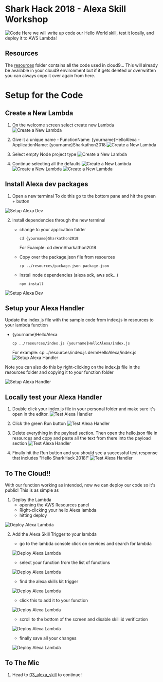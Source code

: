 # Shark Hack 2018 - Alexa Skill Workshop
![Code](../images/SharkHack%202018%20Alexa%20Workshop%20Banner%20-%20Code.png)
Here we will write up code our Hello World skill, test it locally, and deploy it to AWS Lambda!

## Resources
The [resources](../resources) folder contains all the code used in cloud9... This will already be available in your cloud9
environment but if it gets deleted or overwritten you can always copy it over again from here.

# Setup for the Code
## Create a New Lambda
1. On the welcome screen select create new Lambda
![Create a New Lambda](../images/Cloud9_Step1.png)

2. Give it a unique name
        - FunctionName: {yourname}HelloAlexa
        - ApplicationName: {yourname}Sharkathon2018
![Create a New Lambda](../images/Cloud9_Step2.png)

3. Select empty Node project type
![Create a New Lambda](../images/Cloud9_Step3.png)

4. Continue selecting all the defaults
![Create a New Lambda](../images/Cloud9_Step4a.png)
![Create a New Lambda](../images/Cloud9_Step4b.png)
![Create a New Lambda](../images/Cloud9_Step4c.png)

## Install Alexa dev packages
1. Open a new terminal
To do this go to the bottom pane and hit the green + button

![Setup Alexa Dev](../images/Cloud9_Step5.png)

2. Install dependencies through the new terminal
    * change to your application folder

        ```
        cd {yourname}Sharkathon2018
        ```

        For Example: cd dermSharkathon2018
    * Copy over the package.json file from resources

        ```
        cp ../resources/package.json package.json
        ```
    * Install node dependencies (alexa sdk, aws sdk...)
    
        ```
        npm install
        ```
![Setup Alexa Dev](../images/Cloud9_Step6.png)

## Setup your Alexa Handler
Update the index.js file with the sample code from index.js in 
resources to your lambda function
* {yourname}HelloAlexa

    ```
    cp ../resources/index.js {yourname}HelloAlexa/index.js
    ```
    For example: cp ../resources/index.js dermHelloAlexa/index.js
![Setup Alexa Handler](../images/Cloud9_Step7a.png)

Note you can also do this by right-clicking on the index.js file in the
resources folder and copying it to your function folder

![Setup Alexa Handler](../images/Cloud9_Step7b.png)

## Locally test your Alexa Handler
1. Double click your index.js file in your personal folder and make sure it's 
open in the editor.
![Test Alexa Handler](../images/Cloud9_Step8a.png)

2. Click the green Run button
![Test Alexa Handler](../images/Cloud9_Step8b.png)

3. Delete everything in the payload section. Then open the hello.json file
in resources and copy and paste all the text from there into the payload 
section
![Test Alexa Handler](../images/Cloud9_Step8c.png)

4. Finally hit the Run button and you should see a successful
test response that includes "Hello SharkHack 2018!"
![Test Alexa Handler](../images/Cloud9_Step8d.png)

## To The Cloud!!
With our function working as intended, now we can deploy our code so it's public!
This is as simple as 

1. Deploy the Lambda
    * opening the AWS Resources panel
    * Right-clicking your hello Alexa lambda
    * hitting deploy
    
![Deploy Alexa Lambda](../images/Cloud9_Step9.png)

2. Add the Alexa Skill Trigger to your lambda
    * go to the lambda console
    click on services and search for lambda

    ![Deploy Alexa Lambda](../images/Cloud9_Step9b.png)

    * select your function from the list of functions

    ![Deploy Alexa Lambda](../images/Cloud9_Step9c.png)

    * find the alexa skills kit trigger

    ![Deploy Alexa Lambda](../images/Cloud9_Step9d.png)

    * click this to add it to your function

    ![Deploy Alexa Lambda](../images/Cloud9_Step9e.png)

    * scroll to the bottom of the screen and disable skill id verification

    ![Deploy Alexa Lambda](../images/Cloud9_Step9f.png)

    * finally save all your changes

    ![Deploy Alexa Lambda](../images/Cloud9Step9g.png)

## To The Mic
1. Head to [03_alexa_skill](../03_alexa_skill) to continue!